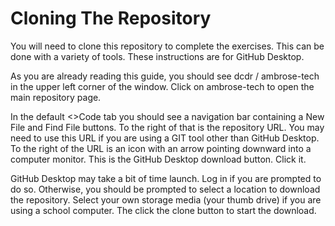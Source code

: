 # Cloning The Repository

You will need to clone this repository to complete the exercises. This can be done with a variety of tools. These instructions are for
GitHub Desktop.

As you are already reading this guide, you should see dcdr / ambrose-tech in the upper left corner of the window. Click on ambrose-tech
to open the main repository page.

In the default <>Code tab you should see a navigation bar containing a New File and Find File buttons. To the right of that is the
repository URL. You may need to use this URL if you are using a GIT tool other than GitHub Desktop. To the right of the URL is an
icon with an arrow pointing downward into a computer monitor. This is the GitHub Desktop download button. Click it.

GitHub Desktop may take a bit of time launch. Log in if you are prompted to do so. Otherwise, you should be prompted to select a
location to download the repository. Select your own storage media (your thumb drive) if you are using a school computer. The click
the clone button to start the download.
